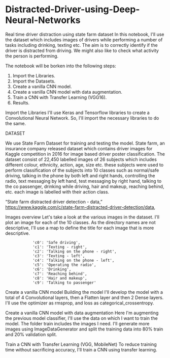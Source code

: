 # Distracted-Driver-using-Deep-Neural-Networks
Real time driver distraction using state farm dataset
In this notebook, I'll use the dataset which includes images of drivers while performing a number of tasks including drinking, texting etc. The aim is to correctly identify if the driver is distracted from driving. We might also like to check what activity the person is performing.

The notebook will be borken into the following steps:

1. Import the Libraries.
2. Import the Datasets.
3. Create a vanilla CNN model.
4. Create a vanilla CNN model with data augmentation.
5. Train a CNN with Transfer Learning (VGG16).
6. Results.

Import the Libraries
I'll use Keras and Tensorflow libraries to create a Convolutional Neural Network. So, I'll import the necessary libraries to do the same.

DATASET

We use State Farm Dataset for training and testing the model. State farm, an insurance company released dataset which contains driver images for Kaggle competition in 2016 for image based driver poster classification. The dataset consist of 22,450 labelled images of 26 subjects which includes different colour, ethnicity, action, age, size etc. these subjects were used to perform classification of the subjects into 10 classes such as normal/safe driving,  talking in the phone by both left and right hands, controlling the radio, text messaging by left hand, test messaging by right hand,  talking to the co passenger, drinking while driving, hair and makeup, reaching behind, etc. each image is labelled with their action class.

“State farm distracted driver detection - data,”
https://www.kaggle.com/c/state-farm-distracted-driver-detection/data,

Images overview
Let's take a look at the various images in the dataset. I'll plot an image for each of the 10 classes. As the directory names are not descriptive, I'll use a map to define the title for each image that is more descriptive.

                'c0': 'Safe driving', 
                'c1': 'Texting - right', 
                'c2': 'Talking on the phone - right', 
                'c3': 'Texting - left', 
                'c4': 'Talking on the phone - left', 
                'c5': 'Operating the radio', 
                'c6': 'Drinking', 
                'c7': 'Reaching behind', 
                'c8': 'Hair and makeup', 
                'c9': 'Talking to passenger'
                
Create a vanilla CNN model
Building the model
I'll develop the model with a total of 4 Convolutional layers, then a Flatten layer and then 2 Dense layers. I'll use the optimizer as rmsprop, and loss as categorical_crossentropy.


Create a vanilla CNN model with data augmentation
Here I'm augmenting the previous model classifier, I'll use the data on which I want to train the model. The folder train includes the images I need. I'll generate more images using ImageDataGenerator and split the training data into 80% train and 20% validation split.


Train a CNN with Transfer Learning (VGG, MobileNet)
To reduce training time without sacrificing accuracy, I'll train a CNN using transfer learning.



